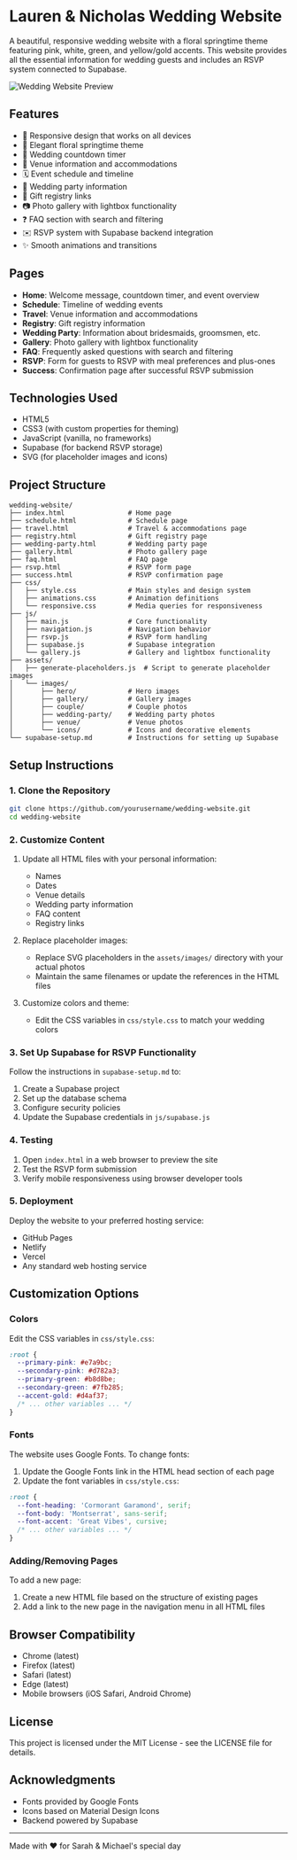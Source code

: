 # Lauren & Nicholas Wedding Website

A beautiful, responsive wedding website with a floral springtime theme featuring pink, white, green, and yellow/gold accents. This website provides all the essential information for wedding guests and includes an RSVP system connected to Supabase.

![Wedding Website Preview](assets/images/hero/hero-main.svg)

## Features

- 📱 Responsive design that works on all devices
- 🌸 Elegant floral springtime theme
- 📅 Wedding countdown timer
- 📍 Venue information and accommodations
- 🗓️ Event schedule and timeline
- 👰 Wedding party information
- 🎁 Gift registry links
- 📷 Photo gallery with lightbox functionality
- ❓ FAQ section with search and filtering
- ✉️ RSVP system with Supabase backend integration
- ✨ Smooth animations and transitions

## Pages

- **Home**: Welcome message, countdown timer, and event overview
- **Schedule**: Timeline of wedding events
- **Travel**: Venue information and accommodations
- **Registry**: Gift registry information
- **Wedding Party**: Information about bridesmaids, groomsmen, etc.
- **Gallery**: Photo gallery with lightbox functionality
- **FAQ**: Frequently asked questions with search and filtering
- **RSVP**: Form for guests to RSVP with meal preferences and plus-ones
- **Success**: Confirmation page after successful RSVP submission

## Technologies Used

- HTML5
- CSS3 (with custom properties for theming)
- JavaScript (vanilla, no frameworks)
- Supabase (for backend RSVP storage)
- SVG (for placeholder images and icons)

## Project Structure

```
wedding-website/
├── index.html                # Home page
├── schedule.html             # Schedule page
├── travel.html               # Travel & accommodations page
├── registry.html             # Gift registry page
├── wedding-party.html        # Wedding party page
├── gallery.html              # Photo gallery page
├── faq.html                  # FAQ page
├── rsvp.html                 # RSVP form page
├── success.html              # RSVP confirmation page
├── css/
│   ├── style.css             # Main styles and design system
│   ├── animations.css        # Animation definitions
│   └── responsive.css        # Media queries for responsiveness
├── js/
│   ├── main.js               # Core functionality
│   ├── navigation.js         # Navigation behavior
│   ├── rsvp.js               # RSVP form handling
│   ├── supabase.js           # Supabase integration
│   └── gallery.js            # Gallery and lightbox functionality
├── assets/
│   ├── generate-placeholders.js  # Script to generate placeholder images
│   └── images/
│       ├── hero/             # Hero images
│       ├── gallery/          # Gallery images
│       ├── couple/           # Couple photos
│       ├── wedding-party/    # Wedding party photos
│       ├── venue/            # Venue photos
│       └── icons/            # Icons and decorative elements
└── supabase-setup.md         # Instructions for setting up Supabase
```

## Setup Instructions

### 1. Clone the Repository

```bash
git clone https://github.com/yourusername/wedding-website.git
cd wedding-website
```

### 2. Customize Content

1. Update all HTML files with your personal information:
   - Names
   - Dates
   - Venue details
   - Wedding party information
   - FAQ content
   - Registry links

2. Replace placeholder images:
   - Replace SVG placeholders in the `assets/images/` directory with your actual photos
   - Maintain the same filenames or update the references in the HTML files

3. Customize colors and theme:
   - Edit the CSS variables in `css/style.css` to match your wedding colors

### 3. Set Up Supabase for RSVP Functionality

Follow the instructions in `supabase-setup.md` to:
1. Create a Supabase project
2. Set up the database schema
3. Configure security policies
4. Update the Supabase credentials in `js/supabase.js`

### 4. Testing

1. Open `index.html` in a web browser to preview the site
2. Test the RSVP form submission
3. Verify mobile responsiveness using browser developer tools

### 5. Deployment

Deploy the website to your preferred hosting service:

- GitHub Pages
- Netlify
- Vercel
- Any standard web hosting service

## Customization Options

### Colors

Edit the CSS variables in `css/style.css`:

```css
:root {
  --primary-pink: #e7a9bc;
  --secondary-pink: #d782a3;
  --primary-green: #b8d8be;
  --secondary-green: #7fb285;
  --accent-gold: #d4af37;
  /* ... other variables ... */
}
```

### Fonts

The website uses Google Fonts. To change fonts:

1. Update the Google Fonts link in the HTML head section of each page
2. Update the font variables in `css/style.css`:

```css
:root {
  --font-heading: 'Cormorant Garamond', serif;
  --font-body: 'Montserrat', sans-serif;
  --font-accent: 'Great Vibes', cursive;
  /* ... other variables ... */
}
```

### Adding/Removing Pages

To add a new page:

1. Create a new HTML file based on the structure of existing pages
2. Add a link to the new page in the navigation menu in all HTML files

## Browser Compatibility

- Chrome (latest)
- Firefox (latest)
- Safari (latest)
- Edge (latest)
- Mobile browsers (iOS Safari, Android Chrome)

## License

This project is licensed under the MIT License - see the LICENSE file for details.

## Acknowledgments

- Fonts provided by Google Fonts
- Icons based on Material Design Icons
- Backend powered by Supabase

---

Made with ❤️ for Sarah & Michael's special day